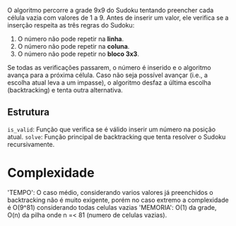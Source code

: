 
O algoritmo percorre a grade 9x9 do Sudoku tentando preencher cada célula vazia com valores de 1 a 9. Antes de inserir um valor, ele verifica se a inserção respeita as três regras do Sudoku:

1. O número não pode repetir na **linha**.
2. O número não pode repetir na **coluna**.
3. O número não pode repetir no **bloco 3x3**.

Se todas as verificações passarem, o número é inserido e o algoritmo avança para a próxima célula. Caso não seja possível avançar (i.e., a escolha atual leva a um impasse), o algoritmo desfaz a última escolha (backtracking) e tenta outra alternativa.

## Estrutura

`is_valid`: Função que verifica se é válido inserir um número na posição atual.
`solve`: Função principal de backtracking que tenta resolver o Sudoku recursivamente.

# Complexidade

'TEMPO': O caso médio, considerando varios valores já preenchidos o backtracking não é muito exigente, porém no caso extremo a complexidade é O(9^81) considerando todas celulas vazias
'MEMORIA': O(1) da grade, O(n) da pilha onde n =< 81 (numero de celulas vazias).
